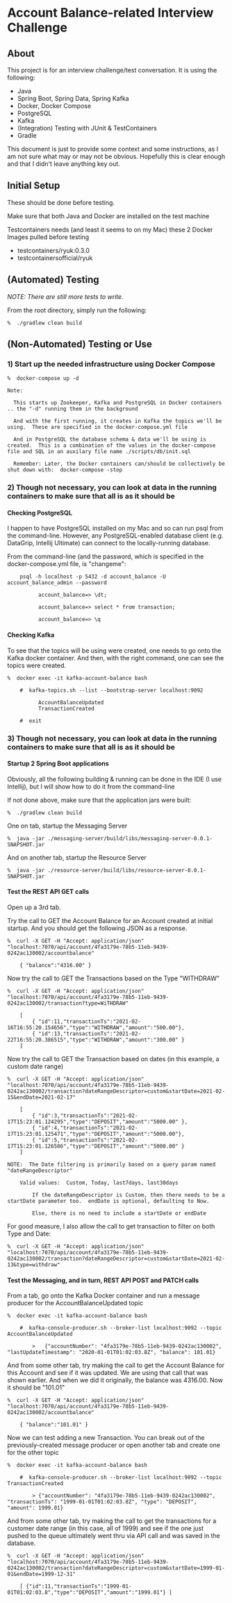 # Account Balance-related Interview Challenge

## About

This project is for an interview challenge/test conversation. It is using the following:
- Java
- Spring Boot, Spring Data, Spring Kafka
- Docker, Docker Compose  
- PostgreSQL
- Kafka
- (Integration) Testing with JUnit & TestContainers 
- Gradle

This document is just to provide some context and some instructions, as I am not sure what may or may not be obvious.  Hopefully this is clear enough and that I didn't leave anything key out.

## Initial Setup

These should be done before testing.

Make sure that both Java and Docker are installed on the test machine

Testcontainers needs (and least it seems to on my Mac) these 2 Docker Images pulled before testing
- testcontainers/ryuk:0.3.0
- testcontainersofficial/ryuk

## (Automated) Testing

*NOTE: There are still more tests to write.*

From the root directory, simply run the following:

    %  ./gradlew clean build

## (Non-Automated) Testing or Use

### 1) Start up the needed infrastructure using Docker Compose

    %  docker-compose up -d

    Note:  

      This starts up Zookeeper, Kafka and PostgreSQL in Docker containers .. the "-d" running them in the background

      And with the first running, it creates in Kafka the topics we'll be using.  These are specified in the docker-compose.yml file

      And in PostgreSQL the database schema & data we'll be using is created.  This is a combination of the values in the docker-compose file and SQL in an auxilary file name ./scripts/db/init.sql 

      Remember: Later, the Docker containers can/should be collectively be shut down with:  docker-compose -stop

### 2) Though not necessary, you can look at data in the running containers to make sure that all is as it should be

#### Checking PostgreSQL

I happen to have PostgreSQL installed on my Mac and so can run psql from the command-line.  However, any PostgreSQL-enabled database client (e.g. DataGrip, Intellij Ultimate) can connect to the locally-running database.

From the command-line (and the password, which is specified in the docker-compose.yml file, is "changeme":

        psql -h localhost -p 5432 -d account_balance -U account_balance_admin --password

              account_balance=> \dt;

              account_balance=> select * from transaction;

              account_balance=> \q

#### Checking Kafka

To see that the topics will be using were created, one needs to go onto the Kafka docker container.  And then, with the right command, one can see the topics were created.

    %  docker exec -it kafka-account-balance bash

        #  kafka-topics.sh --list --bootstrap-server localhost:9092

              AccountBalanceUpdated
              TransactionCreated

        #  exit

### 3) Though not necessary, you can look at data in the running containers to make sure that all is as it should be

#### Startup 2 Spring Boot applications

Obviously, all the following building & running can be done in the IDE (I use Intellij), but I will show how to do it from the command-line

If not done above, make sure that the application jars were built:

    %  ./gradlew clean build

One on tab, startup the Messaging Server

    %  java -jar ./messaging-server/build/libs/messaging-server-0.0.1-SNAPSHOT.jar

And on another tab, startup the Resource Server

    %  java -jar ./resource-server/build/libs/resource-server-0.0.1-SNAPSHOT.jar

#### Test the REST API GET calls

Open up a 3rd tab.

Try the call to GET the Account Balance for an Account created at initial startup.  And you should get the following JSON as a response.

    %  curl -X GET -H "Accept: application/json" "localhost:7070/api/account/4fa3179e-78b5-11eb-9439-0242ac130002/accountbalance"

        { "balance":"4316.00" }

Now try the call to GET the Transactions based on the Type "WITHDRAW"

    %  curl -X GET -H "Accept: application/json" "localhost:7070/api/account/4fa3179e-78b5-11eb-9439-0242ac130002/transaction?type=WiTHDRAW"

        [
            { "id":11,"transactionTs":"2021-02-16T16:55:20.154656","type":"WITHDRAW","amount":"500.00"},
            { "id":13,"transactionTs":"2021-02-22T16:55:20.386515","type":"WITHDRAW","amount":"300.00" }
        ]

Now try the call to GET the Transaction based on dates (in this example, a custom date range)

    %  curl -X GET -H "Accept: application/json" "localhost:7070/api/account/4fa3179e-78b5-11eb-9439-0242ac130002/transaction?dateRangeDescriptor=custom&startDate=2021-02-15&endDate=2021-02-17"

        [
            { "id":3,"transactionTs":"2021-02-17T15:23:01.124295","type":"DEPOSIT","amount":"5000.00" },
            { "id":4,"transactionTs":"2021-02-17T15:23:01.125471","type":"DEPOSIT","amount":"5000.00"},
            { "id":5,"transactionTs":"2021-02-17T15:23:01.126586","type":"DEPOSIT","amount":"5000.00" } 
        ]

    NOTE:  The Date filtering is primarily based on a query param named "dateRangeDescriptor"

        Valid values:  Custom, Today, last7days, last30days

            If the dateRangeDescriptor is Custom, then there needs to be a startDate parameter too.  endDate is optional, defaulting to Now.

            Else, there is no need to include a startDate or endDate

For good measure, I also allow the call to get transaction to filter on both Type and Date:

    %  curl -X GET -H "Accept: application/json" "localhost:7070/api/account/4fa3179e-78b5-11eb-9439-0242ac130002/transaction?dateRangeDescriptor=custom&startDate=2021-02-13&type=withdraw"

#### Test the Messaging, and in turn, REST API POST and PATCH calls

From a tab, go onto the Kafka Docker container and run a message producer for the AccountBalanceUpdated topic

    %  docker exec -it kafka-account-balance bash

        #  kafka-console-producer.sh --broker-list localhost:9092 --topic AccountBalanceUpdated

            >   {"accountNumber": "4fa3179e-78b5-11eb-9439-0242ac130002", "lastUpdateTimestamp": "2020-01-01T01:02:03.8Z", "balance": 101.01}

And from some other tab, try making the call to get the Account Balance for this Account and see if it was updated.  We are using that call that was shown earlier.  And when we did it originally, the balance was 4316.00.  Now it should be "101.01"

    %  curl -X GET -H "Accept: application/json" "localhost:7070/api/account/4fa3179e-78b5-11eb-9439-0242ac130002/accountbalance"

        { "balance":"101.01" }

Now we can test adding a new Transaction.  You can break out of the previously-created message producer or open another tab and create one for the other topic

    %  docker exec -it kafka-account-balance bash

        #  kafka-console-producer.sh --broker-list localhost:9092 --topic TransactionCreated
    
            > {"accountNumber": "4fa3179e-78b5-11eb-9439-0242ac130002", "transactionTs": "1999-01-01T01:02:03.8Z", "type": "DEPOSIT", "amount": 1999.01}

And from some other tab, try making the call to get the transactions for a customer date range (in this case, all of 1999) and see if the one just pushed to the queue ultimately went thru via API call and was saved in the database.

    %  curl -X GET -H "Accept: application/json" "localhost:7070/api/account/4fa3179e-78b5-11eb-9439-0242ac130002/transaction?dateRangeDescriptor=custom&startDate=1999-01-01&endDate=1999-12-31"

        [ {"id":11,"transactionTs":"1999-01-01T01:02:03.8","type":"DEPOSIT","amount":"1999.01"} ]